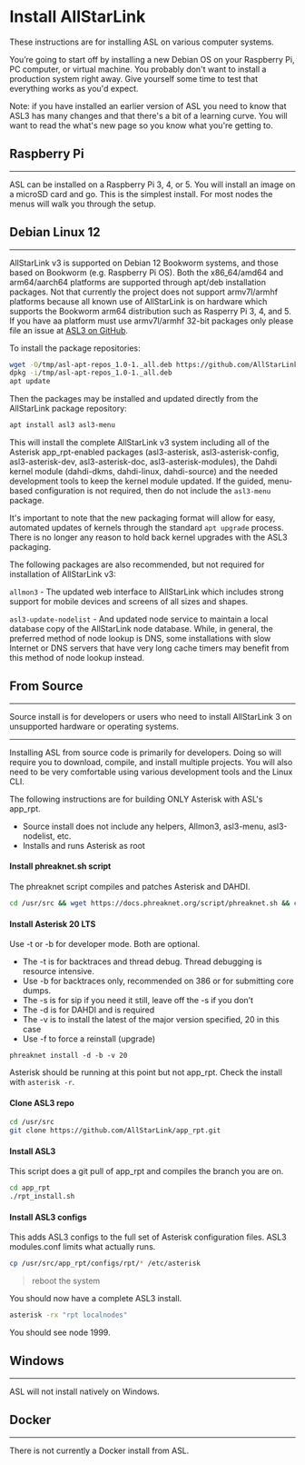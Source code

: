 # Install AllStarLink

These instructions are for installing ASL on various computer systems.

You’re going to start off by installing a new Debian OS on your Raspberry Pi, PC computer, or virtual machine.  You probably don't want to install a production system right away.  Give yourself some time to test that everything works as you'd expect.

Note: if you have installed an earlier version of ASL you need to know that ASL3 has many changes and that there's a bit of a learning curve.  You will want to read the what's new page so you know what you're getting to. 


## Raspberry Pi

<hr>

ASL can be installed on a Raspberry Pi 3, 4, or 5. You will install an image on a microSD card and go. This is the simplest install. For most nodes the menus will walk you through the setup.

## Debian Linux 12

<hr>

AllStarLink v3 is supported on Debian 12 Bookworm systems, and those based
on Bookworm (e.g. Raspberry Pi OS). Both the x86_64/amd64 and arm64/aarch64
platforms are supported through apt/deb installation packages. Not that currently
the project does not support armv7l/armhf platforms because all known
use of AllStarLink is on hardware which supports the Bookworm arm64 distribution
such as Rasperry Pi 3, 4, and 5. If you have aa platform must use armv7l/armhf 
32-bit packages only please file an issue at [ASL3 on GitHub](https://github.com/AllStarLink/ASL3/issues).

To install the package repositories:

```bash
wget -O/tmp/asl-apt-repos_1.0-1._all.deb https://github.com/AllStarLink/asl-apt-repos/releases/download/1.0/asl-apt-repos_1.0-1._all.deb
dpkg -i/tmp/asl-apt-repos_1.0-1._all.deb
apt update
```

Then the packages may be installed and updated directly from the AllStarLink package
repository:

```bash
apt install asl3 asl3-menu
```

This will install the complete AllStarLink v3 system including 
all of the Asterisk app_rpt-enabled packages 
(asl3-asterisk, asl3-asterisk-config, asl3-asterisk-dev, asl3-asterisk-doc, asl3-asterisk-modules),
the Dahdi kernel module (dahdi-dkms, dahdi-linux, dahdi-source) and the needed
development tools to keep the kernel module updated. If the guided, menu-based
configuration is not required, then do not include the `asl3-menu`
package.

It's important to note that the new packaging format will allow for easy,
automated updates of kernels through the standard `apt upgrade` process.
There is no longer any reason to hold back kernel upgrades with the ASL3
packaging.

The following packages are also recommended, but not required for
installation of AllStarLink v3:

`allmon3` - The updated web interface to AllStarLink which includes strong 
support for mobile devices and screens of all sizes and shapes.

`asl3-update-nodelist` - And updated node service to maintain a local
database copy of the AllStarLink node database. While, in general, the 
preferred method of node lookup is DNS, some installations with 
slow Internet or DNS servers that have very long cache timers may benefit
from this method of node lookup instead.

## From Source

<hr>

Source install is for developers or users who need to install AllStarLink 3
on unsupported hardware or operating systems. 

<hr>

Installing ASL from source code is primarily for developers.  Doing so will require you to download, compile, and install multiple projects.  You will also need to be very comfortable using various development tools and the Linux CLI.

The following instructions are for building ONLY Asterisk with ASL's app_rpt.

 - Source install does not include any helpers, Allmon3, asl3-menu, asl3-nodelist, etc.
 - Installs and runs Asterisk as root

#### Install phreaknet.sh script

The phreaknet script compiles and patches Asterisk and DAHDI.

```bash
cd /usr/src && wget https://docs.phreaknet.org/script/phreaknet.sh && chmod +x phreaknet.sh && ./phreaknet.sh make
```

#### Install Asterisk 20 LTS

Use -t or -b for developer mode. Both are optional.

 - The -t is for backtraces and thread debug. Thread debugging is resource intensive.
 - Use -b for backtraces only, recommended on 386 or for submitting core dumps.
 - The -s is for sip if you need it still, leave off the -s if you don’t
 - The -d is for DAHDI and is required
 - The -v is to install the latest of the major version specified, 20 in this case
 - Use -f to force a reinstall (upgrade)

```
phreaknet install -d -b -v 20
```

Asterisk should be running at this point but not app_rpt. Check the install with `asterisk -r`.

#### Clone ASL3 repo

```bash
cd /usr/src
git clone https://github.com/AllStarLink/app_rpt.git
```

#### Install ASL3

This script does a git pull of app_rpt and compiles the branch you are on.

```bash
cd app_rpt
./rpt_install.sh
```

#### Install ASL3 configs

This adds ASL3 configs to the full set of Asterisk configuration files. ASL3 modules.conf limits what actually runs.

```bash
cp /usr/src/app_rpt/configs/rpt/* /etc/asterisk
```

> reboot the system

You should now have a complete ASL3 install.

```bash
asterisk -rx "rpt localnodes"
```
You should see node 1999.

## Windows

<hr>

ASL will not install natively on Windows.

## Docker

<hr>

There is not currently a Docker install from ASL.
